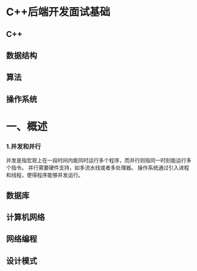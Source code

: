 C++后端开发面试基础
=================
C++
-----------------
数据结构
-----------------
算法
-----------------
操作系统
-----------------

# 一、概述

### 1.并发和并行

并发是指宏观上在一段时间内能同时运行多个程序，而并行则指同一时刻能运行多个指令。
并行需要硬件支持，如多流水线或者多处理器。
操作系统通过引入进程和线程，使得程序能够并发运行。




数据库
-----------------
计算机网络
-----------------
网络编程
-----------------
设计模式
-----------------
